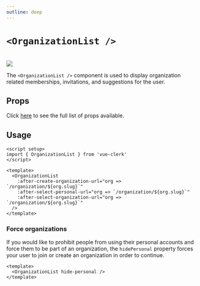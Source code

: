 ```yaml
---
outline: deep
---
```


# `<OrganizationList />`

<br />
<img src="https://clerk.com/_next/image?url=%2F_next%2Fstatic%2Fmedia%2F_docs%2Fmain%2Fui-components%2Forganization-list.svg&w=1080&q=75" />

The `<OrganizationList />` component is used to display organization related memberships, invitations, and suggestions for the user.

## Props

Click [here](https://clerk.com/docs/components/organization/organization-list#properties) to see the full list of props available.

## Usage

```vue
<script setup>
import { OrganizationList } from 'vue-clerk'
</script>

<template>
  <OrganizationList
    :after-create-organization-url="org => `/organization/${org.slug}`"
    :after-select-personal-url="org => `/organization/${org.slug}`"
    :after-select-organization-url="org => `/organization/${org.slug}`"
  />
</template>
```

### Force organizations

If you would like to prohibit people from using their personal accounts and force them to be part of an organization, the `hidePersonal` property forces your user to join or create an organization in order to continue.

```vue
<template>
  <OrganizationList hide-personal />
</template>
```
